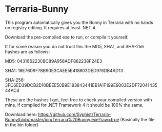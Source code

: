 # Terraria-Bunny
This program automatically gives you the Bunny in Terraria with no hands on registry editing. It requires at least .NET 4.

Download the pre-compiled exe to run, or compile it yourself.

If for some reason you do not trust this the MD5, SHA1, and SHA-256 hashes are as follows:

MD5: 0431662230BC89A958ADF882238F24E3

SHA1: 16E7609F7BB90E3CAEE5E418603DED976DB4AD13

SHA-256: 3FC6ED39DCB2D10BEEE50B9E183843441EB1A1F199E9003E2DF7204143544AC4

These are the hashes I got, feel free to check your compiled version with mine. If compiled for .NET Framework 4 it should be 100% the same.

Download here: https://github.com/Syphist/Terraria-Bunny/blob/master/bin/Terraria%20Bunny.exe?raw=true (Basically the file in the bin folder)
